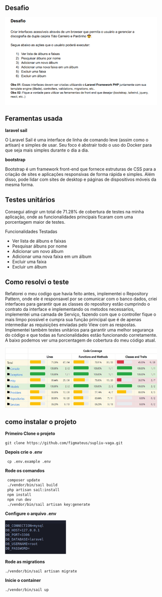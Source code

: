 
## Desafio

<p align="start"><img src="desafio.png" width="500"></a></p>


## Feramentas usada

**laravel sail**


<p>
O Laravel Sail é uma interface de linha de comando leve 
(assim como o artisan) e simples de usar. Seu foco é 
abstrair todo o uso do Docker para que seja mais simples 
durante o dia a dia.</p>

**bootstrap**
<p>
Bootstrap é um framework front-end que fornece estruturas de CSS para a criação de sites e aplicações responsivas de forma rápida e simples. Além disso, pode lidar com sites de desktop e páginas de dispositivos móveis da mesma forma.
</p>

## Testes unitários 
<p>
    Consegui atingir um total de 71.28% de cobertura de testes na minha aplicação, onde as funcionalidades principais ficaram com uma porcentagem maior de testes.
</p>
    Funcionalidades Testadas
<ul>
    <li>Ver lista de álbuns e faixas</li>
    <li>Pesquisar álbuns por nome</li>
    <li>Adicionar um novo álbum</li>
    <li>Adicionar uma nova faixa em um álbum</li>
    <li>Excluir uma faixa</li>
    <li>Excluir um álbum</li>
</ul>

## Como resolvi o teste
<p>
    Refatorei o meu codigo que havia feito antes, implementei o 
    Repository Pattern, onde ele é responsavel por se comunicar com o banco dados, criei interfaces para garantir que as classes do repository estão cumprindo o contrato da interface e implementando os metodos necessarios, implementei uma camada de Serviço, fazendo com que o controller fique o mais limpo possivel e cumpra sua função principal que é de apenas intermediar as requisições enviadas pelo View com as respostas. Implementei também testes unitários para garantir uma melhor segurança do código e que todas as funcionalidades estão funcionando corretamente. A baixo podemos ver uma porcentagem de cobertura do meu código atual.
</p>
<img src="testCoverage.jpg" width=500 height=200>

## como instalar o projeto

**Primeiro Clone o projeto**

```
git clone https://github.com/figmateus/supliu-vaga.git
```

**Depois crie o .env**
```
 cp .env.example .env
 ```

 **Rode os comandos**
```
 composer update
 ./vendor/bin/sail build
 php artisan sail:install
 npm install 
 npm run dev
 ./vendor/bin/sail artisan key:generate
 ```

 **Configure o arquivo .env**
    <p align="start"><img src="env.png" width="200"></a></p>

 **Rode as migrations**
 ```
 ./vendor/bin/sail artisan migrate
 ```
 **Inicie o container**
 ```
 ./vendor/bin/sail up
 ```


